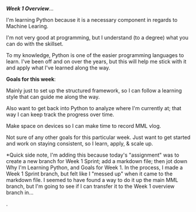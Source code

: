 
**_Week 1 Overview_**...

I'm learning Python because it is a necessary component in regards to Machine Learing. 

I'm not very good at programming, but I understand (to a degree) what you can do with the skillset. 

To my knowledge, Python is one of the easier programming languages to learn. I've been off and on over the years, but this will help me stick with it and apply what I've learned along the way. 



**Goals for this week**:

Mainly just to set up the structured framework, so I can follow a learning style that can guide me along the way. 

Also want to get back into Python to analyze where I'm currently at; that way I can keep track the progress over time. 

Make space on devices so I can make time to record MML vlog. 

Not sure of any other goals for this particular week. Just want to get started and work on staying consistent, so I learn, apply, & scale up.


*Quick side note, I'm adding this because today's "assignment" was to create a new branch for Week 1 Sprint; add a markdown file; then jot down Why I'm Learning Python, and Goals for Week 1. 
In the process, I made a Week 1 Sprint branch, but felt like I "messed up" when it came to the markdown file. I seemed to have found a way to do it up the main MML branch, but I'm going to see if I can transfer it to the Week 1 overview branch in...

.
